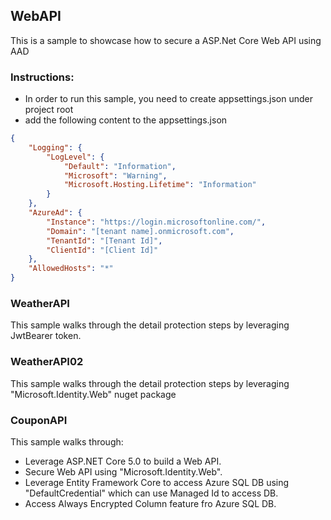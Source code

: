 ## WebAPI

This is a sample to showcase how to secure a ASP.Net Core Web API using AAD

### Instructions:
* In order to run this sample, you need to create appsettings.json under project root
* add the following content to the appsettings.json

```json
{
    "Logging": {
        "LogLevel": {
            "Default": "Information",
            "Microsoft": "Warning",
            "Microsoft.Hosting.Lifetime": "Information"
        }
    },
    "AzureAd": {
        "Instance": "https://login.microsoftonline.com/",
        "Domain": "[tenant name].onmicrosoft.com",
        "TenantId": "[Tenant Id]",
        "ClientId": "[Client Id]"
    },
    "AllowedHosts": "*"
}
```

### WeatherAPI
This sample walks through the detail protection steps by leveraging JwtBearer token.

### WeatherAPI02
This sample walks through the detail protection steps by leveraging "Microsoft.Identity.Web" nuget package

### CouponAPI
This sample walks through: 
* Leverage ASP.NET Core 5.0 to build a Web API. 
* Secure Web API using "Microsoft.Identity.Web". 
* Leverage Entity Framework Core to access Azure SQL DB using "DefaultCredential" which can use Managed Id to access DB. 
* Access Always Encrypted Column feature fro Azure SQL DB. 
